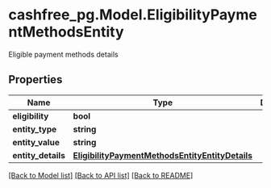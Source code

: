 # cashfree_pg.Model.EligibilityPaymentMethodsEntity
Eligible payment methods details

## Properties

Name | Type | Description | Notes
------------ | ------------- | ------------- | -------------
**eligibility** | **bool** |  | [optional] 
**entity_type** | **string** |  | [optional] 
**entity_value** | **string** |  | [optional] 
**entity_details** | [**EligibilityPaymentMethodsEntityEntityDetails**](EligibilityPaymentMethodsEntityEntityDetails.md) |  | [optional] 

[[Back to Model list]](../README.md#documentation-for-models) [[Back to API list]](../README.md#documentation-for-api-endpoints) [[Back to README]](../README.md)

